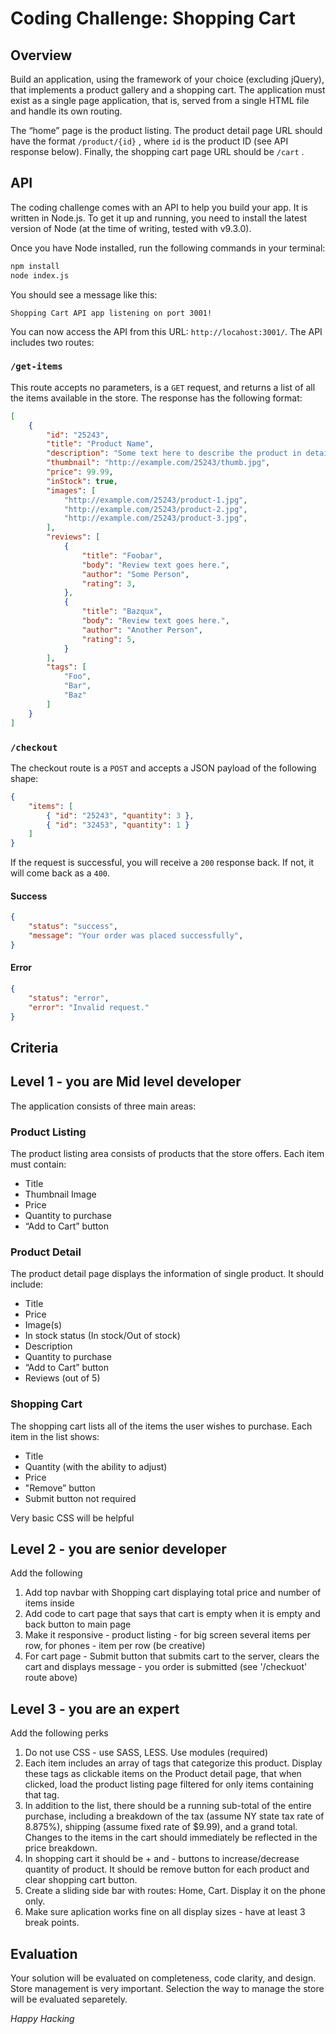 # Coding Challenge: Shopping Cart

## Overview

Build an application, using the framework of your choice (excluding jQuery), that implements a product gallery and a shopping cart. The application must exist as a single page application, that is, served from a single HTML file and handle its own routing.

The “home” page is the product listing. The product detail page URL should have the format `/product/{id}` , where `id` is the product ID (see API response below). Finally, the shopping cart page URL should be `/cart` .

## API

The coding challenge comes with an API to help you build your app. It is written in Node.js. To get it up and running, you need to install the latest version of Node (at the time of writing, tested with v9.3.0).

Once you have Node installed, run the following commands in your terminal:

```bash
npm install
node index.js
```

You should see a message like this:

```
Shopping Cart API app listening on port 3001!
```

You can now access the API from this URL: `http://locahost:3001/`. The API includes two routes:

### `/get-items`

This route accepts no parameters, is a `GET` request, and returns a list of all the items available in the store. The response has the following format:

```JSON
[
	{
		"id": "25243",
		"title": "Product Name",
		"description": "Some text here to describe the product in detail.",
		"thumbnail": "http://example.com/25243/thumb.jpg",
		"price": 99.99,
		"inStock": true,
		"images": [
			"http://example.com/25243/product-1.jpg",
			"http://example.com/25243/product-2.jpg",
			"http://example.com/25243/product-3.jpg",
		],
		"reviews": [
			{
				"title": "Foobar",
				"body": "Review text goes here.",
				"author": "Some Person",
				"rating": 3,
			},
			{
				"title": "Bazqux",
				"body": "Review text goes here.",
				"author": "Another Person",
				"rating": 5,
			}
		],
		"tags": [
			"Foo",
			"Bar",
			"Baz"
		]
	}
]
```

### `/checkout`

The checkout route is a `POST` and accepts a JSON payload of the following shape:

```JSON
{
	"items": [
		{ "id": "25243", "quantity": 3 },
		{ "id": "32453", "quantity": 1 }
	]
}
```

If the request is successful, you will receive a `200` response back. If not, it will come back as a `400`.

#### Success

```JSON
{
	"status": "success",
	"message": "Your order was placed successfully",
}
```

#### Error

```JSON
{
	"status": "error",
	"error": "Invalid request."
}
```

## Criteria
## Level 1 - you are Mid level developer

The application consists of three main areas:

### Product Listing

The product listing area consists of products that the store offers. Each item must contain:

- Title
- Thumbnail Image
- Price
- Quantity to purchase
- “Add to Cart” button



### Product Detail

The product detail page displays the information of single product. It should include:

- Title
- Price
- Image(s)
- In stock status (In stock/Out of stock)
- Description
- Quantity to purchase
- “Add to Cart” button
- Reviews (out of 5)



### Shopping Cart

The shopping cart lists all of the items the user wishes to purchase. Each item in the list shows:

- Title
- Quantity (with the ability to adjust)
- Price
- "Remove” button
- Submit button not required

Very basic CSS will be helpful

## Level 2 - you are senior developer
Add the following

1. Add top navbar with Shopping cart displaying total price and number of items inside
2. Add code to cart page that says that cart is empty when it is empty and back button to main page
3. Make it responsive - product listing - for big screen several items per row, for phones - item per row (be creative)
4. For cart page - Submit button that submits cart to the server, clears the cart and displays message - you order is submitted (see '/checkuot' route above)

## Level 3 - you are an expert
Add the following perks
1. Do not use CSS - use SASS, LESS. Use modules (required)
2. Each item includes an array of tags that categorize this product. Display these tags as clickable items on the Product detail page, that when clicked, load the product listing page filtered for only items containing that tag.
3. In addition to the list, there should be a running sub-total of the entire purchase, including a breakdown of the tax (assume NY state tax rate of 8.875%), shipping (assume fixed rate of $9.99), and a grand total. Changes to the items in the cart should immediately be reflected in the price breakdown.
4. In shopping cart it should be + and - buttons to increase/decrease quantity of product. It should be remove button for each product and clear shopping cart button.
5. Create a sliding side bar with routes: Home, Cart. Display it on the phone only.
6. Make sure aplication works fine on all display sizes - have at least 3 break points.

## Evaluation

Your solution will be evaluated on completeness, code clarity, and design. Store management is very important. Selection the way to manage the store will be evaluated separetely. 

_Happy Hacking_
